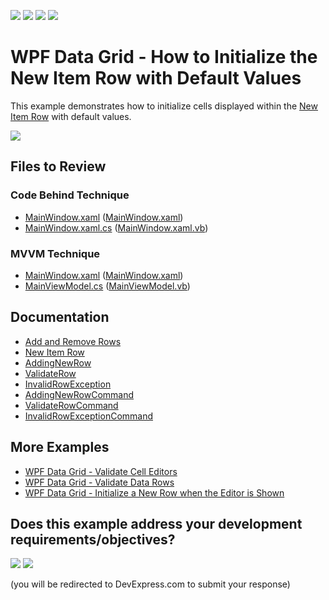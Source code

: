 <!-- default badges list -->
![](https://img.shields.io/endpoint?url=https://codecentral.devexpress.com/api/v1/VersionRange/128651695/24.2.1%2B)
[![](https://img.shields.io/badge/Open_in_DevExpress_Support_Center-FF7200?style=flat-square&logo=DevExpress&logoColor=white)](https://supportcenter.devexpress.com/ticket/details/E1569)
[![](https://img.shields.io/badge/📖_How_to_use_DevExpress_Examples-e9f6fc?style=flat-square)](https://docs.devexpress.com/GeneralInformation/403183)
[![](https://img.shields.io/badge/💬_Leave_Feedback-feecdd?style=flat-square)](#does-this-example-address-your-development-requirementsobjectives)
<!-- default badges end -->

# WPF Data Grid - How to Initialize the New Item Row with Default Values

This example demonstrates how to initialize cells displayed within the [New Item Row](https://docs.devexpress.com/WPF/6258/controls-and-libraries/data-grid/visual-elements/common-elements/new-item-row) with default values.

![](https://docs.devexpress.com/WPF/images/Grid_InitializeNewRow.png?v=21.2)

## Files to Review

### Code Behind Technique

- [MainWindow.xaml](./CS/NewItemRow_CodeBehind/MainWindow.xaml) ([MainWindow.xaml](./VB/NewItemRow_CodeBehind/MainWindow.xaml))
- [MainWindow.xaml.cs](./CS/NewItemRow_CodeBehind/MainWindow.xaml.cs) ([MainWindow.xaml.vb](./VB/NewItemRow_CodeBehind/MainWindow.xaml.vb))

### MVVM Technique

- [MainWindow.xaml](./CS/NewItemRow_MVVM/MainWindow.xaml) ([MainWindow.xaml](./VB/NewItemRow_MVVM/MainWindow.xaml))
- [MainViewModel.cs](./CS/NewItemRow_MVVM/MainViewModel.cs) ([MainViewModel.vb](./VB/NewItemRow_MVVM/MainViewModel.vb))

## Documentation

- [Add and Remove Rows](https://docs.devexpress.com/WPF/6123/controls-and-libraries/data-grid/data-editing-and-validation/add-and-remove-rows)
- [New Item Row](https://docs.devexpress.com/WPF/6258/controls-and-libraries/data-grid/visual-elements/common-elements/new-item-row)
- [AddingNewRow](https://docs.devexpress.com/WPF/DevExpress.Xpf.Grid.GridViewBase.AddingNewRow)
- [ValidateRow](https://docs.devexpress.com/WPF/DevExpress.Xpf.Grid.GridViewBase.ValidateRow)
- [InvalidRowException](https://docs.devexpress.com/WPF/DevExpress.Xpf.Grid.GridViewBase.InvalidRowException)
- [AddingNewRowCommand](https://docs.devexpress.com/WPF/DevExpress.Xpf.Grid.GridViewBase.AddingNewRowCommand)
- [ValidateRowCommand](https://docs.devexpress.com/WPF/DevExpress.Xpf.Grid.GridViewBase.ValidateRowCommand)
- [InvalidRowExceptionCommand](https://docs.devexpress.com/WPF/DevExpress.Xpf.Grid.GridViewBase.InvalidRowExceptionCommand)

## More Examples

- [WPF Data Grid - Validate Cell Editors](https://github.com/DevExpress-Examples/wpf-data-grid-validate-cell-editors)
- [WPF Data Grid - Validate Data Rows](https://github.com/DevExpress-Examples/wpf-data-grid-validate-data-rows)
- [WPF Data Grid - Initialize a New Row when the Editor is Shown](https://github.com/DevExpress-Examples/how-to-initialize-a-new-row-when-only-the-editor-is-shown-e1817)
<!-- feedback -->
## Does this example address your development requirements/objectives?

[<img src="https://www.devexpress.com/support/examples/i/yes-button.svg"/>](https://www.devexpress.com/support/examples/survey.xml?utm_source=github&utm_campaign=wpf-data-grid-initialize-new-item-row-with-default-values&~~~was_helpful=yes) [<img src="https://www.devexpress.com/support/examples/i/no-button.svg"/>](https://www.devexpress.com/support/examples/survey.xml?utm_source=github&utm_campaign=wpf-data-grid-initialize-new-item-row-with-default-values&~~~was_helpful=no)

(you will be redirected to DevExpress.com to submit your response)
<!-- feedback end -->
